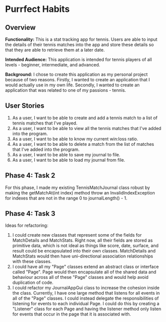 # Purrfect Habits

## Overview

**Functionality:**
This is a stat tracking app for tennis. Users are able to input the details of their
tennis matches into the app and store these details so that they are able to retrieve
them at a later date.

**Intended Audience:**
This application is intended for tennis players of all levels - beginner, intermediate, and advanced.

**Background:**
I chose to create this application as my personal project because of two reasons.
Firstly, I wanted to create an application that I would actually use in my own life.
Secondly, I wanted to create an application that was related to one of my passions - tennis.

## User Stories

1) As a user, I want to be able to create and add a tennis match to a list of tennis matches that I've played.
2) As a user, I want to be able to view all the tennis matches that I've added into the program.
3) As a user, I want to be able to know my current win:loss ratio.
4) As a user, I want to be able to delete a match from the list of matches that I've added into the program.
5) As a user, I want to be able to save my journal to file.
6) As a user, I want to be able to load my journal from file.

## Phase 4: Task 2

For this phase, I made my existing TennisMatchJournal class robust by making the getMatchAt(int index) method
throw an InvalidIndexException for indexes that are not in the range 0 to journalLength() - 1.

## Phase 4: Task 3

Ideas for refactoring:
1) I could create new classes that represent some of the fields for MatchDetails and MatchStats. Right now,
   all their fields are stored as primitive data, which is not ideal as things like score, date, surface,
   and result could be encapsulated into their own classes. MatchDetails and MatchStats would then have
   uni-directional association relationships with these classes.
2) I could have all my "Page" classes extend an abstract class or interface called "Page". Page would then
   encapsulate all of the shared data and behaviour across all of these "Page" classes and would help avoid
   duplication of code.
3) I could refactor my JournalAppGui class to increase the cohesion inside the class. Currently, I have one
   large method that listens for all events in all of the "Page" classes. I could instead delegate the 
   responsibilities of listening for events to each individual Page. I could do this by creating a "Listener" 
   class for each Page and having the listener method only listen for events that occur in the page that it is 
   associated with.